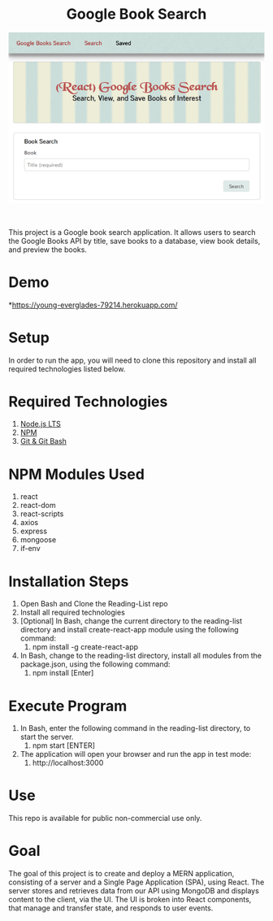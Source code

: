 <h1 align="center">Google Book Search</h1>
<p align="center"><kbd><img src ="./client/public/images/readinglist.png"/></kbd></p><br/>

This project is a Google book search application.  It allows users to search the Google Books API by title, save books to a database, view book details, and preview the books.  

# Demo
*https://young-everglades-79214.herokuapp.com/<br/>
# Setup
In order to run the app, you will need to clone this repository and install all required technologies listed below.
# Required Technologies
1. [Node.js LTS](https://nodejs.org/en/)<br/>
2. [NPM](https://www.npmjs.com/get-npm)<br/>
3. [Git & Git Bash](https://git-scm.com/downloads)<br/>

# NPM Modules Used
1. react
2. react-dom
3. react-scripts
4. axios
5. express
6. mongoose
7. if-env

# Installation Steps
1. Open Bash and Clone the Reading-List repo
2. Install all required technologies
3. [Optional] In Bash, change the current directory to the reading-list directory and install create-react-app module using the following command:
    1. npm install -g create-react-app
4. In Bash, change to the reading-list directory, install all modules from the package.json, using the following command:
    1. npm install [Enter] 
# Execute Program
1. In Bash, enter the following command in the reading-list directory, to start the server.
    1. npm start [ENTER]
2. The application will open your browser and run the app in test mode:
    1. http://localhost:3000
# Use
This repo is available for public non-commercial use only.
# Goal
The goal of this project is to create and deploy a MERN application, consisting of a server and a Single Page Application (SPA), using React. The server stores and retrieves data from our API using MongoDB and displays content to the client, via the UI. The UI is broken into React components, that manage and transfer state, and responds to user events. 

